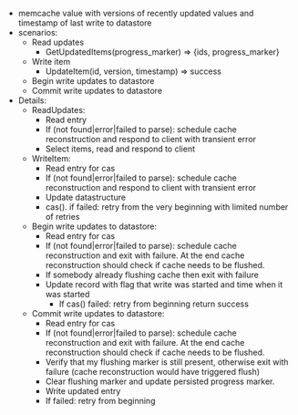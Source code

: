 - memcache value with versions of recently updated values and timestamp of last write to datastore
- scenarios:
  - Read updates
    - GetUpdatedItems(progress_marker) => {ids, progress_marker}
  - Write item
    - UpdateItem(id, version, timestamp) => success
  - Begin write updates to datastore
  - Commit write updates to datastore
- Details:
  - ReadUpdates:
    - Read entry
    - If (not found|error|failed to parse): schedule cache reconstruction and respond to client with transient error
    - Select items, read and respond to client
  - WriteItem:
    - Read entry for cas
    - If (not found|error|failed to parse): schedule cache reconstruction and respond to client with transient error
    - Update datastructure
    - cas(). if failed: retry from the very beginning with limited number of retries
  - Begin write updates to datastore:
    - Read entry for cas
    - If (not found|error|failed to parse): schedule cache reconstruction and exit with failure. At the end cache reconstruction should check if cache needs to be flushed.
    - If somebody already flushing cache then exit with failure
    - Update record with flag that write was started and time when it was started
      - If cas() failed: retry from beginning
    return success
  - Commit write updates to datastore:
    - Read entry for cas
    - If (not found|error|failed to parse): schedule cache reconstruction and exit with failure. At the end cache reconstruction should check if cache needs to be flushed.
    - Verify that my flushing marker is still present, otherwise exit with failure (cache reconstruction would have triggered flush)
    - Clear flushing marker and update persisted progress marker.
    - Write updated entry
    - If failed: retry from beginning
